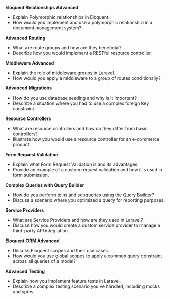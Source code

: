**Eloquent Relationships Advanced**
 - Explain Polymorphic relationships in Eloquent.
 - How would you implement and use a polymorphic relationship in a document management system?

**Advanced Routing**
 - What are route groups and how are they beneficial?
 - Describe how you would implement a RESTful resource controller.

**Middleware Advanced**
 - Explain the role of middleware groups in Laravel.
 - How would you apply a middleware to a group of routes conditionally?

**Advanced Migrations**
 - How do you use database seeding and why is it important?
 - Describe a situation where you had to use a complex foreign key constraint.

**Resource Controllers**
 - What are resource controllers and how do they differ from basic controllers?
 - Illustrate how you would use a resource controller for an e-commerce product.

**Form Request Validation**
 - Explain what Form Request Validation is and its advantages.
 - Provide an example of a custom request validation and how it's used in form submission.

**Complex Queries with Query Builder**
 - How do you perform joins and subqueries using the Query Builder?
 - Discuss a scenario where you optimized a query for reporting purposes.

**Service Providers**
 - What are Service Providers and how are they used in Laravel?
 - Discuss how you would create a custom service provider to manage a third-party API integration.

**Eloquent ORM Advanced**
 - Discuss Eloquent scopes and their use cases.
 - How would you use global scopes to apply a common query constraint across all queries of a model?

**Advanced Testing**
 - Explain how you implement feature tests in Laravel.
 - Describe a complex testing scenario you've handled, including mocks and spies.